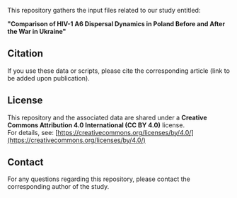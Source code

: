 This repository gathers the input files related to our study entitled:

**"Comparison of HIV-1 A6 Dispersal Dynamics in Poland Before and After the War in Ukraine"**
 

## Citation

If you use these data or scripts, please cite the corresponding article (link to be added upon publication).  

## License

This repository and the associated data are shared under a **Creative Commons Attribution 4.0 International (CC BY 4.0)** license.  
For details, see: [https://creativecommons.org/licenses/by/4.0/](https://creativecommons.org/licenses/by/4.0/)

## Contact

For any questions regarding this repository, please contact the corresponding author of the study.
